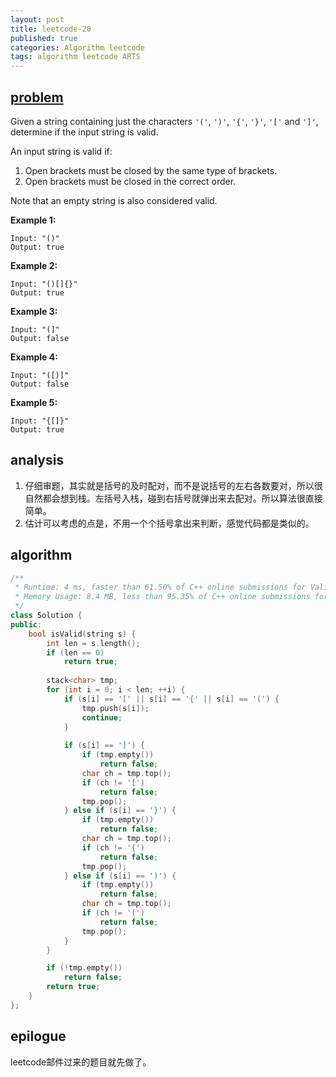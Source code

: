 ```yaml
---
layout: post
title: leetcode-20
published: true
categories: Algorithm leetcode
tags: algorithm leetcode ARTS
---
```


## [problem](https://leetcode.com/problems/valid-parentheses/)

Given a string containing just the characters `'('`, `')'`, `'{'`, `'}'`, `'['` and `']'`, determine if the input string is valid.

An input string is valid if:

1. Open brackets must be closed by the same type of brackets.
2. Open brackets must be closed in the correct order.

Note that an empty string is also considered valid.

**Example 1:**

```
Input: "()"
Output: true
```

**Example 2:**

```
Input: "()[]{}"
Output: true
```

**Example 3:**

```
Input: "(]"
Output: false
```

**Example 4:**

```
Input: "([)]"
Output: false
```

**Example 5:**

```
Input: "{[]}"
Output: true
```

## analysis

1. 仔细审题，其实就是括号的及时配对，而不是说括号的左右各数要对，所以很自然都会想到栈。左括号入栈，碰到右括号就弹出来去配对。所以算法很直接简单。
2. 估计可以考虑的点是，不用一个个括号拿出来判断，感觉代码都是类似的。

## algorithm

```c++
/**
 * Runtime: 4 ms, faster than 61.50% of C++ online submissions for Valid Parentheses.
 * Memory Usage: 8.4 MB, less than 95.35% of C++ online submissions for Valid Parentheses.
 */
class Solution {
public:
    bool isValid(string s) {
        int len = s.length();
        if (len == 0)
            return true;
        
        stack<char> tmp;
        for (int i = 0; i < len; ++i) {
            if (s[i] == '[' || s[i] == '{' || s[i] == '(') {
                tmp.push(s[i]);
                continue;
            }
            
            if (s[i] == ']') {
                if (tmp.empty())
                    return false;
                char ch = tmp.top();
                if (ch != '[')
                    return false;
                tmp.pop();
            } else if (s[i] == '}') {
                if (tmp.empty())
                    return false;
                char ch = tmp.top();
                if (ch != '{')
                    return false;
                tmp.pop();
            } else if (s[i] == ')') {
                if (tmp.empty())
                    return false;
                char ch = tmp.top();
                if (ch != '(')
                    return false;
                tmp.pop();
            }
        }

        if (!tmp.empty())
            return false;
        return true;
    }
};
```



## epilogue

leetcode邮件过来的题目就先做了。